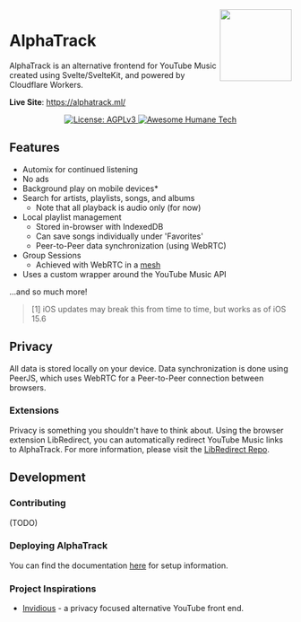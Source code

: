 <img align="right" src="../.repo/images/logo-header.png" width="128px" height="128px" />

# AlphaTrack

AlphaTrack is an alternative frontend for YouTube Music created using Svelte/SvelteKit, and powered by Cloudflare Workers.

**Live Site**: <https://alphatrack.ml/>

<p align="center">
	  <a href="https://www.gnu.org/licenses/agpl-3.0.en.html">
    <img alt="License: AGPLv3" src="https://shields.io/badge/License-AGPL%20v3-blue.svg">
  </a>
  <a href="https://github.com/humanetech-community/awesome-humane-tech">
    <img alt="Awesome Humane Tech" src="https://raw.githubusercontent.com/humanetech-community/awesome-humane-tech/main/humane-tech-badge.svg?sanitize=true">
  </a>
</p>

## Features

- Automix for continued listening
- No ads
- Background play on mobile devices\*
- Search for artists, playlists, songs, and albums
  - Note that all playback is audio only (for now)
- Local playlist management
  - Stored in-browser with IndexedDB
  - Can save songs individually under 'Favorites'
  - Peer-to-Peer data synchronization (using WebRTC)
- Group Sessions
  - Achieved with WebRTC in a [mesh](https://en.wikipedia.org/wiki/Mesh_networking)
- Uses a custom wrapper around the YouTube Music API

...and so much more!

> [1] iOS updates may break this from time to time, but works as of iOS 15.6

## Privacy

All data is stored locally on your device. Data synchronization is done using PeerJS, which uses WebRTC for a
Peer-to-Peer connection between browsers.

### Extensions

Privacy is something you shouldn't have to think about. Using the browser extension LibRedirect, you can automatically
redirect YouTube Music links to AlphaTrack. For more information, please visit the
[LibRedirect Repo](https://github.com/libredirect/libredirect).

## Development

### Contributing

(TODO)

### Deploying AlphaTrack

You can find the documentation [here](https://snuffydev.github.io/AlphaTrack/#/) for setup information.

### Project Inspirations

- [Invidious](https://github.com/iv-org/invidious) - a privacy focused alternative YouTube front end.

